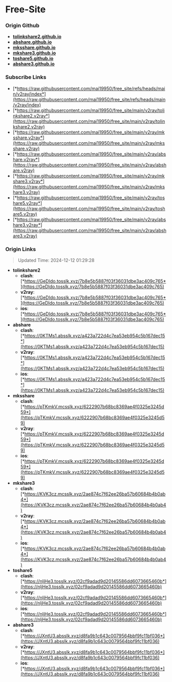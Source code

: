 # Free-Site

### Origin Github

- [**tolinkshare2.github.io**](https://github.com/tolinkshare2/tolinkshare2.github.io)
- [**abshare.github.io**](https://github.com/abshare/abshare.github.io)
- [**mksshare.github.io**](https://github.com/mksshare/mksshare.github.io)
- [**mkshare3.github.io**](https://github.com/mkshare3/mkshare3.github.io)
- [**toshare5.github.io**](https://github.com/toshare5/toshare5.github.io)
- [**abshare3.github.io**](https://github.com/abshare3/abshare3.github.io)

### Subscribe Links

- [*https://raw.githubusercontent.com/mai19950/free_site/refs/heads/main/v2ray/index*](https://raw.githubusercontent.com/mai19950/free_site/refs/heads/main/v2ray/index)
- [*https://raw.githubusercontent.com/mai19950/free_site/main/v2ray/tolinkshare2.v2ray*](https://raw.githubusercontent.com/mai19950/free_site/main/v2ray/tolinkshare2.v2ray)
- [*https://raw.githubusercontent.com/mai19950/free_site/main/v2ray/mksshare.v2ray*](https://raw.githubusercontent.com/mai19950/free_site/main/v2ray/mksshare.v2ray)
- [*https://raw.githubusercontent.com/mai19950/free_site/main/v2ray/abshare.v2ray*](https://raw.githubusercontent.com/mai19950/free_site/main/v2ray/abshare.v2ray)
- [*https://raw.githubusercontent.com/mai19950/free_site/main/v2ray/mkshare3.v2ray*](https://raw.githubusercontent.com/mai19950/free_site/main/v2ray/mkshare3.v2ray)
- [*https://raw.githubusercontent.com/mai19950/free_site/main/v2ray/toshare5.v2ray*](https://raw.githubusercontent.com/mai19950/free_site/main/v2ray/toshare5.v2ray)
- [*https://raw.githubusercontent.com/mai19950/free_site/main/v2ray/abshare3.v2ray*](https://raw.githubusercontent.com/mai19950/free_site/main/v2ray/abshare3.v2ray)

### Origin Links

> Updated Time: 2024-12-12 01:29:28

- **tolinkshare2**
  - **clash**: [*https://GeDIdo.tosslk.xyz/7b8e5b5887f03f36031dbe3ac409c765*](https://GeDIdo.tosslk.xyz/7b8e5b5887f03f36031dbe3ac409c765)
  - **v2ray**: [*https://GeDIdo.tosslk.xyz/7b8e5b5887f03f36031dbe3ac409c765*](https://GeDIdo.tosslk.xyz/7b8e5b5887f03f36031dbe3ac409c765)
  - **ios**: [*https://GeDIdo.tosslk.xyz/7b8e5b5887f03f36031dbe3ac409c765*](https://GeDIdo.tosslk.xyz/7b8e5b5887f03f36031dbe3ac409c765)
- **abshare**
  - **clash**: [*https://0KTMs1.absslk.xyz/a423a722d4c7ea53eb954c5b167dec15*](https://0KTMs1.absslk.xyz/a423a722d4c7ea53eb954c5b167dec15)
  - **v2ray**: [*https://0KTMs1.absslk.xyz/a423a722d4c7ea53eb954c5b167dec15*](https://0KTMs1.absslk.xyz/a423a722d4c7ea53eb954c5b167dec15)
  - **ios**: [*https://0KTMs1.absslk.xyz/a423a722d4c7ea53eb954c5b167dec15*](https://0KTMs1.absslk.xyz/a423a722d4c7ea53eb954c5b167dec15)
- **mksshare**
  - **clash**: [*https://pTKmkV.mcsslk.xyz/6222907b68bc8369ae4f0325e3245d59*](https://pTKmkV.mcsslk.xyz/6222907b68bc8369ae4f0325e3245d59)
  - **v2ray**: [*https://pTKmkV.mcsslk.xyz/6222907b68bc8369ae4f0325e3245d59*](https://pTKmkV.mcsslk.xyz/6222907b68bc8369ae4f0325e3245d59)
  - **ios**: [*https://pTKmkV.mcsslk.xyz/6222907b68bc8369ae4f0325e3245d59*](https://pTKmkV.mcsslk.xyz/6222907b68bc8369ae4f0325e3245d59)
- **mkshare3**
  - **clash**: [*https://KVK3cz.mcsslk.xyz/2ae874c7f62ee26ba57b60684b4b0ab4*](https://KVK3cz.mcsslk.xyz/2ae874c7f62ee26ba57b60684b4b0ab4)
  - **v2ray**: [*https://KVK3cz.mcsslk.xyz/2ae874c7f62ee26ba57b60684b4b0ab4*](https://KVK3cz.mcsslk.xyz/2ae874c7f62ee26ba57b60684b4b0ab4)
  - **ios**: [*https://KVK3cz.mcsslk.xyz/2ae874c7f62ee26ba57b60684b4b0ab4*](https://KVK3cz.mcsslk.xyz/2ae874c7f62ee26ba57b60684b4b0ab4)
- **toshare5**
  - **clash**: [*https://nljHe3.tosslk.xyz/02cf9adad9d20145586dd6073665460b*](https://nljHe3.tosslk.xyz/02cf9adad9d20145586dd6073665460b)
  - **v2ray**: [*https://nljHe3.tosslk.xyz/02cf9adad9d20145586dd6073665460b*](https://nljHe3.tosslk.xyz/02cf9adad9d20145586dd6073665460b)
  - **ios**: [*https://nljHe3.tosslk.xyz/02cf9adad9d20145586dd6073665460b*](https://nljHe3.tosslk.xyz/02cf9adad9d20145586dd6073665460b)
- **abshare3**
  - **clash**: [*https://JXntU3.absslk.xyz/d8fa9b1c643c0079564bbf9fc11bf036*](https://JXntU3.absslk.xyz/d8fa9b1c643c0079564bbf9fc11bf036)
  - **v2ray**: [*https://JXntU3.absslk.xyz/d8fa9b1c643c0079564bbf9fc11bf036*](https://JXntU3.absslk.xyz/d8fa9b1c643c0079564bbf9fc11bf036)
  - **ios**: [*https://JXntU3.absslk.xyz/d8fa9b1c643c0079564bbf9fc11bf036*](https://JXntU3.absslk.xyz/d8fa9b1c643c0079564bbf9fc11bf036)
